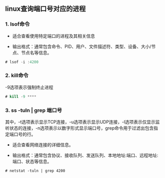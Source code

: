 ## linux查询端口号对应的进程

### 1. lsof命令

- 适合查看使用特定端口的进程及其相关信息

- 输出格式：通常包含命令、PID、用户、文件描述符、类型、设备、大小/节点、节点名等信息。

```java
# lsof -i :4200
```

### 2. kill命令

-9选项表示强制终止进程

```sql
# kill -9 ****
```

### 3. ss -tuln | grep 端口号

其中，-t选项表示显示TCP连接，-u选项表示显示UDP连接，-l选项表示仅显示监听状态的连接，-n选项表示以数字形式显示端口号，grep命令用于过滤出包含指定端口号的行。

- 适合查看网络连接的详细信息。

- 输出格式：通常包含协议、接收队列、发送队列、本地地址:端口、远程地址:端口、状态等信息。

```
# netstat -tuln | grep 4200
```